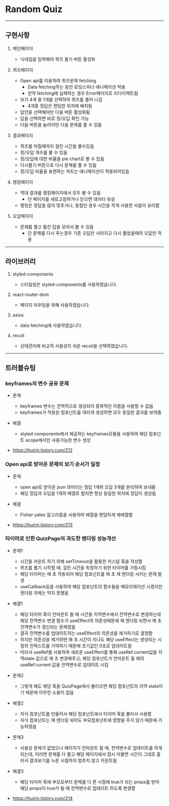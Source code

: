 # Random Quiz

---

## 구현사항

1. 메인페이지

   - 닉네임을 입력해야 퀴즈 풀기 버튼 활성화

2. 퀴즈페이지

   - Open api를 이용하여 퀴즈문제 fetching
     - Data fetching하는 동안 로딩스피너 애니메이션 적용
     - 만약 fetching에 실패하는 경우 Error페이지로 리다이렉트됨
   - 보기 4개 중 1개를 선택하여 퀴즈를 풀어 나감
     - 4개중 정답은 랜덤한 위치에 배치됨
   - 답안을 선택해야만 다음 버튼 활성화됨
   - 답을 선택하면 바로 정/오답 확인 가능
   - 다음 버튼을 눌러야만 다음 문제를 풀 수 있음

3. 결과페이지
   - 퀴즈를 마칠때까지 걸린 시간을 볼수있음
   - 정/오답 개수를 볼 수 있음
   - 정/오답에 대한 비율을 pie chart로 볼 수 있음
   - 다시풀기 버튼으로 다시 문제를 풀 수 있음
   - 정/오답 비율을 표현하는 차트는 애니메이션이 적용되어있음
4. 랭킹페이지

   - 역대 결과를 랭킹페이지에서 모두 볼 수 있음
     - 단 페이지를 새로고침하거나 닫으면 데이터 유실
   - 랭킹은 정답을 많이 맞추거나, 동점인 경우 시간을 적게 사용한 사람이 유리함

5. 오답페이지
   - 문제를 풀고 틀린 답을 모아서 볼 수 있음
     - 단 문제를 다시 푸는경우 기존 오답은 사라지고 다시 풀었을때의 오답만 적용

---

## 라이브러리

1. styled-components

   - 스타일링은 styled-components를 사용하였습니다.

2. react-router-dom

   - 페이지 라우팅을 위해 사용하였습니다.

3. axios

   - data fetching에 사용하였습니다.

4. recoil

   - 상태관리에 비교적 사용성이 쉬운 recoil을 선택하였습니다.

---

## 트러블슈팅

### keyframes의 변수 공유 문제

- 문제

  - keyframes 변수는 전역적으로 생성되어 중복적인 이름을 사용할 수 없음
  - keyframes가 적용된 컴포넌트를 여러개 생성하면 모두 동일한 결과를 보여줌

- 해결

  - styled components에서 제공하는 keyframes모듈을 사용하여 해당 컴포넌트 scope에서만 사용가능한 변수 생성

- https://huirin.tistory.com/212

### Open api로 받아온 문제의 보기 순서가 일정

- 문제

  - open api로 받아온 json 데이터는 정답 1개와 오답 3개를 분리하여 보내줌
  - 해당 정답과 오답을 1개의 배열로 합치면 항상 동일한 위치에 정답이 생성됨

- 해결

  - Fisher yates 알고리즘을 사용하여 배열을 랜덤하게 재배열함

- https://huirin.tistory.com/213

### 타이머로 인한 QuizPage의 과도한 렌더링 성능개선

- 문제1

  - 시간을 카운트 하기 위해 setTimeout을 활용한 커스텀 훅을 작성함
  - 퀴즈를 풀기 시작할 때, 걸린 시간을 측정하기 위한 타이머를 가동시킴
  - 해당 타이머는 매 초 작동되어 해당 컴포넌트를 매 초 재 렌더링 시키는 문제 발생
  - useCallback등을 사용하여 해당 컴포넌트의 함수들을 메모이제이션 시켰지만 렌더링 자체는 막지 못했음

- 해결1

  - 해당 타이머 훅이 언마운트 될 때 시간을 지역변수에서 전역변수로 변경하는데 해당 전역변수 변경 함수가 useEffect의 의존성때문에 재 렌더링 되면서 매 초 전역변수가 갱신되는 문제였음
  - 결국 전역변수를 업데이트하는 useEffect의 의존성을 제거하기로 결정함
  - 하지만 의존성을 제거하면 매 초 시간이 지나도 해당 useEffect는 생성되는 시점의 컨텍스트를 기억하기 때문에 초기값인 0초로 업데이트됨
  - 따라서 useRef를 사용하여 새로운 useEffect를 통해 useRef.current값을 지역state 값으로 매 초 변경해주고, 해당 컴포넌트가 언마운트 될 때의 useRef.current 값을 전역변수로 업데이트 시킴

- 문제2

  - 그렇게 해도 해당 훅을 QuizPage에서 불러오면 해당 컴포넌트의 지역 state이기 때문에 아무런 소용이 없음

- 해결2

  - 자식 컴포넌트를 만들어서 해당 컴포넌트에서 타이머 훅을 불러서 사용함
  - 자식 컴포넌트는 재 렌더링 되어도 부모컴포넌트에 영향을 주지 않기 때문에 가능하였음

- 문제3
  - 사용상 문제가 없었으나 페이지가 언마운트 될 때, 전역변수로 업데이트를 하게 되는데, 이러면 문제를 다 풀고 해당 페이지에서 잠시 머물면 시간이 그대로 흘러서 결과보기를 누른 시점까지 멈추지 않고 카운트됨
- 해결3

  - 해당 타이머 훅에 부모로부터 문제를 다 푼 시점에 true가 되는 props를 받아 해당 props이 true가 될 때 전역변수로 업데이트 하도록 변경함

- https://huirin.tistory.com/214
